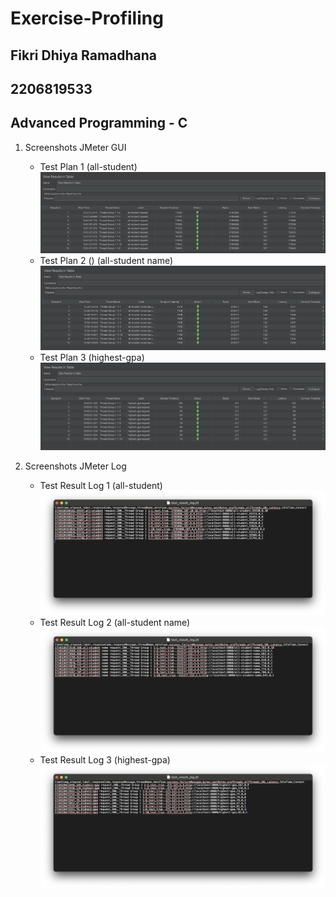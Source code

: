# Exercise-Profiling  
## Fikri Dhiya Ramadhana  
## 2206819533
## Advanced Programming - C

1. Screenshots JMeter GUI
    * Test Plan 1 (all-student)
   ![test_plan_1.png](images%2Ftest_plan_1.png)
    * Test Plan 2 () (all-student name)
   ![test_plan_2.png](images%2Ftest_plan_2.png)
    * Test Plan 3 (highest-gpa)
   ![test_plan_3.png](images%2Ftest_plan_3.png)
   
2. Screenshots JMeter Log
    * Test Result Log 1 (all-student)
   ![test_result_log_1.png](images%2Ftest_result_log_1.png)
    * Test Result Log 2 (all-student name)
   ![test_result_log_2.png](images%2Ftest_result_log_2.png)
    * Test Result Log 3 (highest-gpa)
   ![test_result_log_3.png](images%2Ftest_result_log_3.png)
   
